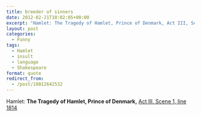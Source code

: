 ```yaml
---
title: breeder of sinners
date: 2012-02-21T10:02:05+00:00
excerpt: "Hamlet: The Tragedy of Hamlet, Prince of Denmark, Act III, Scene 1, line 1814"
layout: post
categories:
  - Funny
tags:
  - Hamlet
  - insult
  - language
  - Shakespeare
format: quote
redirect_from:
  - /post/18012642532
---
```

Hamlet: **The Tragedy of Hamlet, Prince of Denmark,** [Act III, Scene 1, line 1814](http://www.opensourceshakespeare.org/views/plays/play_view.php?WorkID=hamlet&Act=3&Scene=1&Scope=scene&LineHighlight=1814#1814)